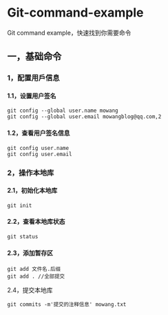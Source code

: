 # Git-command-example
Git command example，快速找到你需要命令

## 一，基础命令

### 1，配置用戶信息

#### 1.1，设置用户签名

```shell
git config --global user.name mowang
git config --global user.email mowangblog@qq.com,2
```

#### 1.2，查看用户签名信息

```shell
git config user.name
git config user.email
```

### 2，操作本地库

#### 2.1，初始化本地库

```shell
git init
```

#### 2.2，查看本地库状态

```shell
git status
```

#### 2.3，添加暂存区

```shell
git add 文件名.后缀
git add . //全部提交
```

2.4，提交本地库

```shell
git commits -m'提交的注释信息' mowang.txt
```

